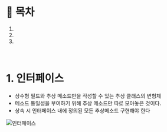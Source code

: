 # 🔖 목차

1.
2.
3.


<br/>

# 1. 인터페이스
- 상수형 필드와 추상 메소드만을 작성할 수 있는 추상 클래스의 변형체
- 메소드 통일성을 부여하기 위해 추상 메소드만 따로 모아놓은 것이다.
- 상속 시 인터페이스 내에 정의된 모든 추상메소드 구현해야 한다

![인터페이스](https://user-images.githubusercontent.com/126074577/226387027-2cc82ea9-9cc4-4a87-a656-9c59c73eebf3.png)
